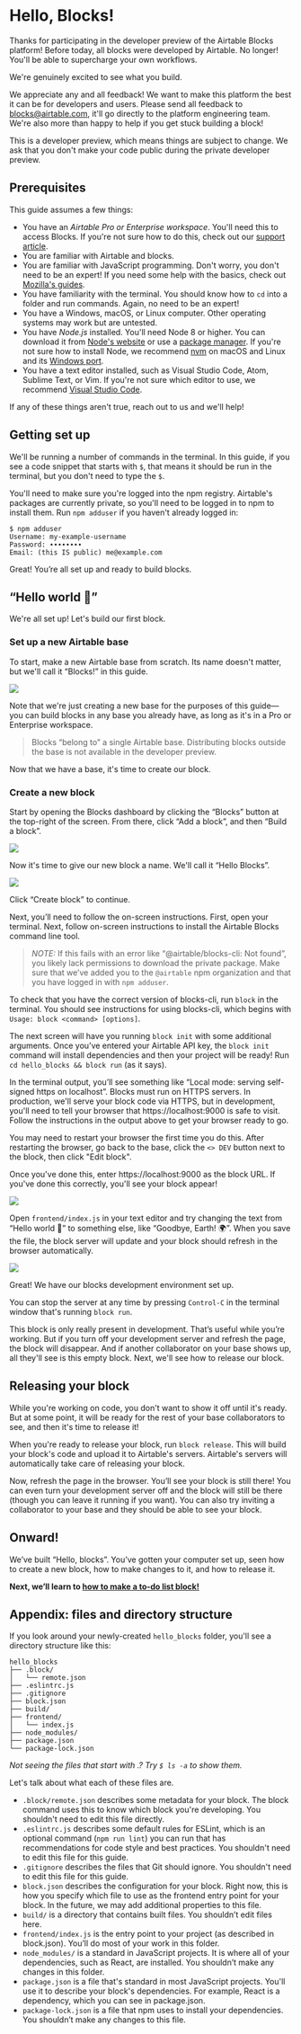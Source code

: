 # Hello, Blocks!

<!-- NOTE(evanhahn): This file will soon be moved to the docs/ subproject. -->

Thanks for participating in the developer preview of the Airtable Blocks platform! Before today, all
blocks were developed by Airtable. No longer! You'll be able to supercharge your own workflows.

We're genuinely excited to see what you build.

We appreciate any and all feedback! We want to make this platform the best it can be for developers
and users. Please send all feedback to blocks@airtable.com, it'll go directly to the platform
engineering team. We're also more than happy to help if you get stuck building a block!

This is a developer preview, which means things are subject to change. We ask that you don't make
your code public during the private developer preview.

## Prerequisites

This guide assumes a few things:

-   You have an _Airtable Pro or Enterprise workspace_. You'll need this to access Blocks. If you're
    not sure how to do this, check out our
    [support article](https://support.airtable.com/hc/en-us/articles/221403527-Upgrading-or-changing-your-workspace-s-plan).
-   You are familiar with Airtable and blocks.
-   You are familiar with JavaScript programming. Don't worry, you don't need to be an expert! If
    you need some help with the basics, check out
    [Mozilla's guides](https://developer.mozilla.org/en-US/docs/Learn/JavaScript).
-   You have familiarity with the terminal. You should know how to `cd` into a folder and run
    commands. Again, no need to be an expert!
-   You have a Windows, macOS, or Linux computer. Other operating systems may work but are untested.
-   You have _Node.js_ installed. You'll need Node 8 or higher. You can download it from
    [Node's website](https://nodejs.org/en/download/) or use a
    [package manager](https://nodejs.org/en/download/package-manager/). If you're not sure how to
    install Node, we recommend [nvm](https://github.com/nvm-sh/nvm) on macOS and Linux and its
    [Windows port](https://github.com/coreybutler/nvm-windows).
-   You have a text editor installed, such as Visual Studio Code, Atom, Sublime Text, or Vim. If
    you're not sure which editor to use, we recommend
    [Visual Studio Code](https://code.visualstudio.com/).

If any of these things aren't true, reach out to us and we'll help!

## Getting set up

We'll be running a number of commands in the terminal. In this guide, if you see a code snippet that
starts with `$`, that means it should be run in the terminal, but you don't need to type the `$`.

You'll need to make sure you're logged into the npm registry. Airtable's packages are currently
private, so you'll need to be logged in to npm to install them. Run `npm adduser` if you haven't
already logged in:

```
$ npm adduser
Username: my-example-username
Password: ∙∙∙∙∙∙∙∙
Email: (this IS public) me@example.com
```

Great! You’re all set up and ready to build blocks.

## “Hello world 🚀”

We're all set up! Let's build our first block.

### Set up a new Airtable base

To start, make a new Airtable base from scratch. Its name doesn't matter, but we'll call it
“Blocks!” in this guide.

![](/packages/sdk/docs/images/setup_1.gif)

Note that we're just creating a new base for the purposes of this guide—you can build blocks in any
base you already have, as long as it's in a Pro or Enterprise workspace.

> Blocks “belong to” a single Airtable base. Distributing blocks outside the base is not available
> in the developer preview.

Now that we have a base, it's time to create our block.

### Create a new block

Start by opening the Blocks dashboard by clicking the “Blocks” button at the top-right of the
screen. From there, click “Add a block”, and then “Build a block”.

![](/packages/sdk/docs/images/setup_2.gif)

Now it's time to give our new block a name. We'll call it “Hello Blocks”.

![](/packages/sdk/docs/images/setup_3.png)

Click “Create block” to continue.

Next, you’ll need to follow the on-screen instructions. First, open your terminal. Next, follow
on-screen instructions to install the Airtable Blocks command line
tool.

> _NOTE:_ If this fails with an error like “@airtable/blocks-cli: Not found”, you likely lack
> permissions to download the private package. Make sure that we’ve added you to the `@airtable` npm
> organization and that you have logged in with `npm adduser`.

To check that you have the correct version of blocks-cli, run `block` in the terminal. You should
see instructions for using blocks-cli, which begins with `Usage: block <command> [options]`.

The next screen will have you running `block init` with some additional arguments. Once you’ve
entered your Airtable API key, the `block init` command will install dependencies and then your
project will be ready! Run `cd hello_blocks && block run` (as it says).

In the terminal output, you’ll see something like “Local mode: serving self-signed https on
localhost”. Blocks must run on HTTPS servers. In production, we'll serve your block code via HTTPS,
but in development, you'll need to tell your browser that https://localhost:9000 is safe to visit.
Follow the instructions in the output above to get your browser ready to go.

You may need to restart your browser the first time you do this. After restarting the browser, go
back to the base, click the `<> DEV` button next to the block, then click "Edit block".

Once you've done this, enter https://localhost:9000 as the block URL. If you've done this correctly,
you'll see your block appear!

![](/packages/sdk/docs/images/setup_4.png)

Open `frontend/index.js` in your text editor and try changing the text from “Hello world 🚀” to
something else, like “Goodbye, Earth! 🌍”. When you save the file, the block server will update and
your block should refresh in the browser automatically.

![](/packages/sdk/docs/images/setup_5.png)

Great! We have our blocks development environment set up.

You can stop the server at any time by pressing `Control-C` in the terminal window that's running
`block run`.

This block is only really present in development. That’s useful while you’re working. But if you
turn off your development server and refresh the page, the block will disappear. And if another
collaborator on your base shows up, all they'll see is this empty block. Next, we'll see how to
release our block.

## Releasing your block

While you're working on code, you don't want to show it off until it's ready. But at some point, it
will be ready for the rest of your base collaborators to see, and then it's time to release it!

When you're ready to release your block, run `block release`. This will build your block's code and
upload it to Airtable's servers. Airtable's servers will automatically take care of releasing your
block.

Now, refresh the page in the browser. You’ll see your block is still there! You can even turn your
development server off and the block will still be there (though you can leave it running if you
want). You can also try inviting a collaborator to your base and they should be able to see your
block.

## Onward!

We’ve built “Hello, blocks”. You’ve gotten your computer set up, seen how to create a new block, how
to make changes to it, and how to release it.

**Next, we’ll learn to [how to make a to-do list block!](/packages/sdk/docs/tutorial_todo.md)**

## Appendix: files and directory structure

If you look around your newly-created `hello_blocks` folder, you'll see a directory structure like
this:

```
hello_blocks
├── .block/
│   └── remote.json
├── .eslintrc.js
├── .gitignore
├── block.json
├── build/
├── frontend/
│   └── index.js
├── node_modules/
├── package.json
└── package-lock.json
```

_Not seeing the files that start with .? Try `$ ls -a` to show them._

Let's talk about what each of these files are.

-   `.block/remote.json` describes some metadata for your block. The block command uses this to know
    which block you're developing. You shouldn't need to edit this file directly.
-   `.eslintrc.js` describes some default rules for ESLint, which is an optional command
    (`npm run lint`) you can run that has recommendations for code style and best practices. You
    shouldn't need to edit this file for this guide.
-   `.gitignore` describes the files that Git should ignore. You shouldn't need to edit this file
    for this guide.
-   `block.json` describes the configuration for your block. Right now, this is how you specify
    which file to use as the frontend entry point for your block. In the future, we may add
    additional properties to this file.
-   `build/` is a directory that contains built files. You shouldn’t edit files here.
-   `frontend/index.js` is the entry point to your project (as described in block.json). You’ll do
    most of your work in this folder.
-   `node_modules/` is a standard in JavaScript projects. It is where all of your dependencies, such
    as React, are installed. You shouldn’t make any changes in this folder.
-   `package.json` is a file that's standard in most JavaScript projects. You'll use it to describe
    your block's dependencies. For example, React is a dependency, which you can see in
    package.json.
-   `package-lock.json` is a file that npm uses to install your dependencies. You shouldn’t make any
    changes to this file.
